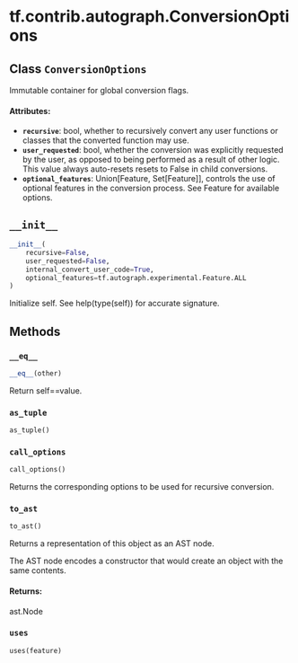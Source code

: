 <div itemscope itemtype="http://developers.google.com/ReferenceObject">
<meta itemprop="name" content="tf.contrib.autograph.ConversionOptions" />
<meta itemprop="path" content="Stable" />
<meta itemprop="property" content="__eq__"/>
<meta itemprop="property" content="__init__"/>
<meta itemprop="property" content="as_tuple"/>
<meta itemprop="property" content="call_options"/>
<meta itemprop="property" content="to_ast"/>
<meta itemprop="property" content="uses"/>
</div>

# tf.contrib.autograph.ConversionOptions

## Class `ConversionOptions`



Immutable container for global conversion flags.

#### Attributes:

* <b>`recursive`</b>: bool, whether to recursively convert any user functions or
    classes that the converted function may use.
* <b>`user_requested`</b>: bool, whether the conversion was explicitly requested by
    the user, as opposed to being performed as a result of other logic. This
    value always auto-resets resets to False in child conversions.
* <b>`optional_features`</b>: Union[Feature, Set[Feature]], controls the use of
    optional features in the conversion process. See Feature for available
    options.

<h2 id="__init__"><code>__init__</code></h2>

``` python
__init__(
    recursive=False,
    user_requested=False,
    internal_convert_user_code=True,
    optional_features=tf.autograph.experimental.Feature.ALL
)
```

Initialize self.  See help(type(self)) for accurate signature.



## Methods

<h3 id="__eq__"><code>__eq__</code></h3>

``` python
__eq__(other)
```

Return self==value.

<h3 id="as_tuple"><code>as_tuple</code></h3>

``` python
as_tuple()
```



<h3 id="call_options"><code>call_options</code></h3>

``` python
call_options()
```

Returns the corresponding options to be used for recursive conversion.

<h3 id="to_ast"><code>to_ast</code></h3>

``` python
to_ast()
```

Returns a representation of this object as an AST node.

The AST node encodes a constructor that would create an object with the
same contents.

#### Returns:

ast.Node

<h3 id="uses"><code>uses</code></h3>

``` python
uses(feature)
```





